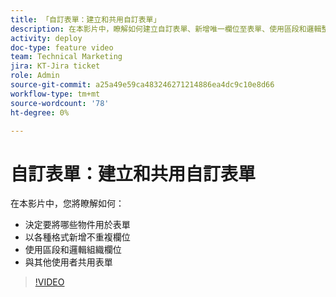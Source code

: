 ```yaml
---
title: 「自訂表單：建立和共用自訂表單」
description: 在本影片中，瞭解如何建立自訂表單、新增唯一欄位至表單、使用區段和邏輯整理欄位，以及與使用者共用表單。
activity: deploy
doc-type: feature video
team: Technical Marketing
jira: KT-Jira ticket
role: Admin
source-git-commit: a25a49e59ca483246271214886ea4dc9c10e8d66
workflow-type: tm+mt
source-wordcount: '78'
ht-degree: 0%

---
```


# 自訂表單：建立和共用自訂表單

在本影片中，您將瞭解如何：

* 決定要將哪些物件用於表單
* 以各種格式新增不重複欄位
* 使用區段和邏輯組織欄位
* 與其他使用者共用表單

>[!VIDEO](https://video.tv.adobe.com/v/335172/?quality=12&learn=on)
